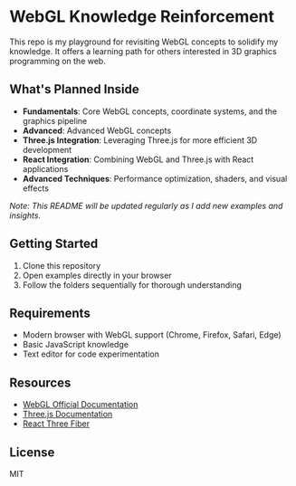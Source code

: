 # WebGL Knowledge Reinforcement

This repo is my playground for revisiting WebGL concepts to solidify my knowledge. It offers a learning path for others interested in 3D graphics programming on the web.

## What's Planned Inside

-   **Fundamentals**: Core WebGL concepts, coordinate systems, and the graphics pipeline
-   **Advanced**: Advanced WebGL concepts
-   **Three.js Integration**: Leveraging Three.js for more efficient 3D development
-   **React Integration**: Combining WebGL and Three.js with React applications
-   **Advanced Techniques**: Performance optimization, shaders, and visual effects

_Note: This README will be updated regularly as I add new examples and insights._

## Getting Started

1. Clone this repository
2. Open examples directly in your browser
3. Follow the folders sequentially for thorough understanding

## Requirements

-   Modern browser with WebGL support (Chrome, Firefox, Safari, Edge)
-   Basic JavaScript knowledge
-   Text editor for code experimentation

## Resources

-   [WebGL Official Documentation](https://www.khronos.org/webgl/)
-   [Three.js Documentation](https://threejs.org/docs/)
-   [React Three Fiber](https://docs.pmnd.rs/react-three-fiber/)

## License

MIT
